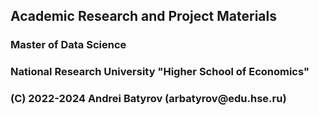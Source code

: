 ## Academic Research and Project Materials
### Master of Data Science
### National Research University "Higher School of Economics"
### (C) 2022-2024 Andrei Batyrov (&#097;&#114;&#098;&#097;&#116;&#121;&#114;&#111;&#118;&#064;&#101;&#100;&#117;&#046;&#104;&#115;&#101;&#046;&#114;&#117;)
